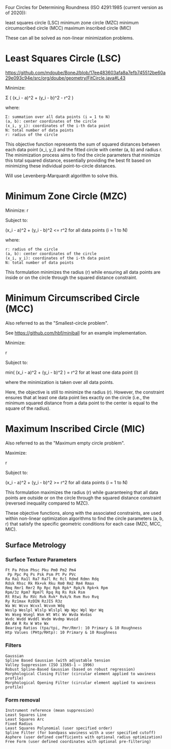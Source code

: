 Four Circles for Determining Roundness (ISO 4291:1985 (current version as of 2020)):

least squares circle (LSC)
minimum zone circle (MZC)
minimum circumscribed circle (MCC)
maximum inscribed circle (MIC)

These can all be solved as non-linear minimization problems.

# Least Squares Circle (LSC)

https://github.com/mdoube/BoneJ/blob/17ee483603afa8a7efb745512be60a29e093c94e/src/org/doube/geometry/FitCircle.java#L43

Minimize:

Σ ( (x_i - a)^2 + (y_i - b)^2 - r^2 )

where:

    Σ: summation over all data points (i = 1 to N)
    (a, b): center coordinates of the circle
    (x_i, y_i): coordinates of the i-th data point
    N: total number of data points
    r: radius of the circle

This objective function represents the sum of squared distances between each data point (x_i, y_i) and the fitted circle with center (a, b) and radius r. The minimization process aims to find the circle parameters that minimize this total squared distance, essentially providing the best fit based on minimizing these individual point-to-circle distances.

Will use Levenberg–Marquardt algorithm to solve this.

# Minimum Zone Circle (MZC)

Minimize: r

Subject to:

(x_i - a)^2 + (y_i - b)^2 <= r^2  for all data points (i = 1 to N)

where:

    r: radius of the circle
    (a, b): center coordinates of the circle
    (x_i, y_i): coordinates of the i-th data point
    N: total number of data points

This formulation minimizes the radius (r) while ensuring all data points are inside or on the circle through the squared distance constraint.

# Minimum Circumscribed Circle (MCC)

Also referred to as the "Smallest-circle problem".

See https://github.com/hbf/miniball for an example implementation.

Minimize:

 r

Subject to:

min( (x_i - a)^2 + (y_i - b)^2 ) = r^2  for at least one data point (i)

where the minimization is taken over all data points.

Here, the objective is still to minimize the radius (r). However, the constraint ensures that at least one data point lies exactly on the circle (i.e., the minimum squared distance from a data point to the center is equal to the square of the radius).

# Maximum Inscribed Circle (MIC)

Also referred to as the "Maximum empty circle problem".

Maximize:

 r

Subject to:

(x_i - a)^2 + (y_i - b)^2 >= r^2  for all data points (i = 1 to N)

This formulation maximizes the radius (r) while guaranteeing that all data points are outside or on the circle through the squared distance constraint (reversed inequality compared to MZC).

These objective functions, along with the associated constraints, are used within non-linear optimization algorithms to find the circle parameters (a, b, r) that satisfy the specific geometric conditions for each case (MZC, MCC, MIC).

## Surface Metrology

### Surface Texture Parameters
    Ft Pa Pdsm Phsc Pku Pm0 Pm2 Pm4
     Pp Ppc Pq Ps Psk Psm Pt Pv PVc
    Ra Ra1 Ra1l Ra7 Ra7l Rc Rcl Rdmd Rdmn Rdq
    Rdsk Rhsc Rk Rk+vk Rku Rm0 Rm2 Rm4 Rmax
    Rmq Rmr1 Rmr2 Rp Rpc Rpk Rpk* Rpk/k Rpk+k Rpm
    Rpm/3z Rpm7 Rpm7l Rpq Rq Rs Rsk Rsm
    Rt Rtwi Rv RVc Rvk Rvk* Rvk/k Rvm Rvo Rvq
    Ry Rz1max RzDIN RzJIS R3z
    Wa Wc Wcvx Wcvxl Wcvxm Wdq
    Weslp Weslpl Wlslp Wlslpl Wp Wpc Wpl Wpr Wq
    Ws Wseg Wsegl Wsm Wt Wtc Wv Wvda Wvdas
    Wvdc Wvdd Wvddl Wvdm Wvdmp Wvoid
    AR AW R Rx W Wte Wx
    Bearing Ratios (tpa/tpi, Pmr/Rmr): 10 Primary & 10 Roughness
    Htp Values (PHtp/RHtp): 10 Primary & 10 Roughness

### Filters

    Gaussian
    Spline Based Gaussian (with adjustable tension
    Valley Suppression (ISO 13565-1 – 1996)
    Robust Spline-Based Gaussian (based on robust regression)
    Morphological Closing Filter (circular element applied to waviness profile)
    Morphological Opening Filter (circular element applied to waviness profile)

### Form removal

    Instrument reference (mean suppression)
    Least Squares Line
    Least Squares Arc
    Fixed Radius
    Least Squares Polynomial (user specified order)
    Spline Filter (for bandpass waviness with a user specified cutoff)
    Asphere (user defined coefficients with optional radius optimization)
    Free Form (user defined coordinates with optional pre-filtering)
